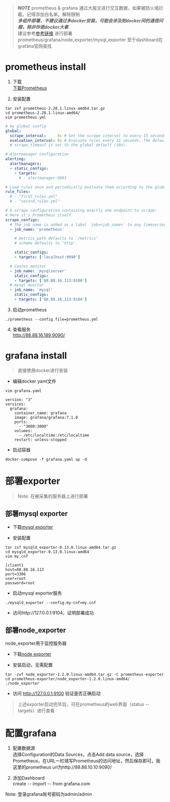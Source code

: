 > ***NOTE*** prometheus & grafana 通过大报文进行交互数据，如果被防火墙拦截，记得添加白名单，解除限制  
> ***多组件部署，不建议通过多docker安装，可能会涉及到docker间的通信问题，除非你是docker大拿***  
> 建议参考[参考链接](https://www.jianshu.com/p/35e23e78b60d) 进行部署prometheus/grafana/node_exporter/mysql_exporter
> 至于dashboard在grafana官网查找

# prometheus install
1. 下载  
[下载Prometheus](https://github.com/prometheus/prometheus/releases/)
   

2. 安装配置  
```shell
tar zxf prometheus-2.28.1.linux-amd64.tar.gz
cd prometheus-2.28.1.linux-amd64/
vim prometheus.yml
```

```yaml
# my global config
global:
  scrape_interval:     5s # Set the scrape interval to every 15 seconds. Default is every 1 minute.
  evaluation_interval: 5s # Evaluate rules every 15 seconds. The default is every 1 minute.
  # scrape_timeout is set to the global default (10s).

# Alertmanager configuration
alerting:
  alertmanagers:
  - static_configs:
    - targets:
      # - alertmanager:9093

# Load rules once and periodically evaluate them according to the global 'evaluation_interval'.
rule_files:
  # - "first_rules.yml"
  # - "second_rules.yml"

# A scrape configuration containing exactly one endpoint to scrape:
# Here it's Prometheus itself.
scrape_configs:
  # The job name is added as a label `job=<job_name>` to any timeseries scraped from this config.
  - job_name: 'prometheus'

    # metrics_path defaults to '/metrics'
    # scheme defaults to 'http'.

    static_configs:
    - targets: ['localhost:9090']

  # Centos monitor
  - job_name: 'mysqlserver'
    static_configs:
    - targets: ['88.88.16.113:9100']
  # mysql monitor
  - job_name: 'mysql'
    static_configs:
    - targets: ['88.88.16.113:9104']
```

3. 启动prometheus
```shell
./prometheus --config.file=prometheus.yml
```

4. 查看服务  
http://88.88.16.189:9090/
   
# grafana install  
> 直接使用docker进行安装  
* 编辑docker yaml文件
```shell
vim grafana.yaml 

version: "3"
services:
  grafana:
    container_name: grafana
    image: grafana/grafana:7.1.0
    ports:
      - "3000:3000"
    volumes:
      - /etc/localtime:/etc/localtime
    restart: unless-stopped
```

* 启动容器
```shell
docker-compose -f grafana.yaml up -d
```

# 部署exporter  
> Note: 在被采集的服务器上进行部署

## 部署mysql exporter  
* 下载[mysql exporter](https://github.com/prometheus/mysqld_exporter)  
  
* 安装配置  
```shell
tar zxf mysqld_exporter-0.13.0.linux-amd64.tar.gz
cd mysqld_exporter-0.13.0.linux-amd64
vim my.cnf

[client]
host=88.88.16.113
port=3306
user=root
password=root
```

* 启动mysql exporter服务  
```shell
./mysqld_exporter --config.my-cnf=my.cnf
```

* 访问http://127.0.0.1:9104，证明部署成功  

## 部署node_exporter  
node_exporter用于监控服务器

* 下载[node exporter](https://github.com/prometheus/node_exporter/releases)  

* 安装启动，无需配置
```shell
tar -zxf node_exporter-1.2.0.linux-amd64.tar.gz -C prometheus-exporter
cd prometheus-exporter/node_exporter-1.2.0.linux-amd64/
./node_exporter
```

* 访问 http://127.0.0.1:9100 验证是否正确启动  

> 上述exporter启动完毕后，可在prometheus的web界面（status -- targets）进行查看

# 配置grafana
1. 配置数据源  
选择Configuration的Data Sources，点击Add data source，选择Prometheus，在URL一栏填写Prometheus的访问地址，然后保存即可，我这里的prometheus url为http://88.88.10.10:9090/

2. 添加Dashboard  
create -- import -- from grafana.com
   
Note: 登录grafana账号密码为admin/admin